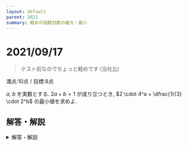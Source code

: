 ```yaml
---
layout: default
parent: 2021
summary: 軽めの指数対数の最大・最小
---
```


# 2021/09/17

> テスト前なのでちょっと軽めです (当社比)

満点:10点 / 目標:8点

$a$, $b$ を実数とする. $2a+b=1$ が成り立つとき, $2 \cdot 4^a + \dfrac{1}{3} \cdot 2^b$ の最小値を求めよ.

<div style="page-break-before:always"></div>

## 解答・解説

<details markdown="1">
<summary>解答・解説</summary>

シンプルな指数関数の最大最小の問題です. 概ねよくできていました.

$\dfrac{a}{b} + \dfrac{b}{a}$ の形を見つけたら, **相加相乗平均**の活用を考えるのでした. より正確には, 「かけたら定数になる $2$ 数」がポイントです.

$$\frac{a+b}{2} \geqq \sqrt{ab}$$

右辺の根号の中がちょうど定数になれば, 最小値をいい感じに押さえられるのがわかります.

### 等号成立条件の確認について

最小値をとる $a$ の値 (または $b$ の値) が確かに存在することを示すために, 等号成立条件を確かめる必要があります. [2021/07/09](https://kampachi.tech/mathterro/20210709_eq) の解答で詳しく説明しています.

</details>